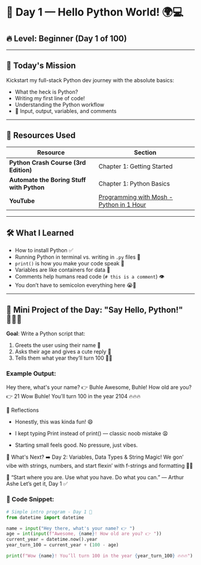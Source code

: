 # 🐍 Day 1 — Hello Python World! 🌍💻

## 🔥 Level: Beginner (Day 1 of 100)

---

## 🎯 Today's Mission

Kickstart my full-stack Python dev journey with the absolute basics:
- What the heck is Python?
- Writing my first line of code!
- Understanding the Python workflow
- 🧠 Input, output, variables, and comments

---

## 📘 Resources Used

| Resource | Section |
|---------|---------|
| **Python Crash Course (3rd Edition)** | Chapter 1: Getting Started |
| **Automate the Boring Stuff with Python** | Chapter 1: Python Basics |
| **YouTube** | [Programming with Mosh - Python in 1 Hour](https://youtu.be/kqtD5dpn9C8) |

---

## 🛠️ What I Learned

- How to install Python ✅  
- Running Python in terminal vs. writing in `.py` files 🧪  
- `print()` is how you make your code speak 📣  
- Variables are like containers for data 🧺  
- Comments help humans read code (`# this is a comment`) 👁️  
- You don’t have to semicolon everything here 😭🙏

---

## 🧪 Mini Project of the Day: "Say Hello, Python!" 🧑🏾‍🚀

**Goal**: Write a Python script that:
1. Greets the user using their name 🤗
2. Asks their age and gives a cute reply 🎂
3. Tells them what year they’ll turn 100 😮‍💨

### Example Output:

Hey there, what's your name? 👉 Buhle
Awesome, Buhle! How old are you? 👉 21
Wow Buhle! You’ll turn 100 in the year 2104 🔥🔥🔥


💭 Reflections
- Honestly, this was kinda fun! 😄

- I kept typing Print instead of print() — classic noob mistake 😩

- Starting small feels good. No pressure, just vibes.

🚀 What's Next?
➡️ Day 2: Variables, Data Types & String Magic!
We gon’ vibe with strings, numbers, and start flexin’ with f-strings and formatting 🧪🧃

💬 “Start where you are. Use what you have. Do what you can.” — Arthur Ashe
Let’s get it, Day 1 ✅


### 🐍 Code Snippet:

```python
# Simple intro program - Day 1 🐍
from datetime import datetime

name = input("Hey there, what's your name? 👉 ")
age = int(input(f"Awesome, {name}! How old are you? 👉 "))
current_year = datetime.now().year
year_turn_100 = current_year + (100 - age)

print(f"Wow {name}! You’ll turn 100 in the year {year_turn_100} 🔥🔥🔥")

